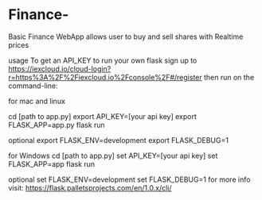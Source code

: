 # Finance-
Basic Finance WebApp allows user to buy and sell shares with Realtime prices

usage
To get an API_KEY to run your own flask sign up to 
https://iexcloud.io/cloud-login?r=https%3A%2F%2Fiexcloud.io%2Fconsole%2F#/register
then run on the command-line:

for mac and linux

cd [path to app.py]
export API_KEY=[your api key]
export FLASK_APP=app.py
flask run

optional
export FLASK_ENV=development
export FLASK_DEBUG=1

for Windows
cd [path to app.py]
set API_KEY=[your api key]
set FLASK_APP=app
flask run

optional
set FLASK_ENV=development
set FLASK_DEBUG=1
for more info visit: https://flask.palletsprojects.com/en/1.0.x/cli/

